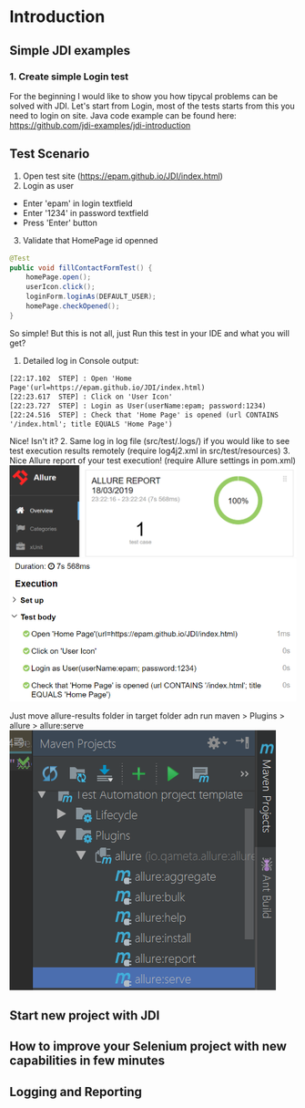# Introduction
## Simple JDI examples
### 1. Create simple Login test
For the beginning I would like to show you how tipycal problems can be solved with JDI. Let's start from Login, most of the tests starts from this you need to login on site.
Java code example can be found here: https://github.com/jdi-examples/jdi-introduction

Test Scenario
------
1) Open test site (https://epam.github.io/JDI/index.html)
2) Login as user
* Enter 'epam' in login textfield
* Enter '1234' in password textfield
* Press 'Enter' button
3) Validate that HomePage id openned
```java 
@Test
public void fillContactFormTest() {
    homePage.open();
    userIcon.click();
    loginForm.loginAs(DEFAULT_USER);
    homePage.checkOpened();
}
```
So simple!
But this is not all, just Run this test in your IDE and what you will get?
1. Detailed log in Console output:
```
[22:17.102  STEP] : Open 'Home Page'(url=https://epam.github.io/JDI/index.html)
[22:23.617  STEP] : Click on 'User Icon'
[22:23.727  STEP] : Login as User(userName:epam; password:1234)
[22:24.516  STEP] : Check that 'Home Page' is opened (url CONTAINS '/index.html'; title EQUALS 'Home Page')
```
Nice! Isn't it?
2. Same log in log file (src/test/.logs/) if you would like to see test execution results remotely (require log4j2.xml in src/test/resources)
3. Nice Allure report of your test execution! (require Allure settings in pom.xml)
![Allure Report](../images/intro/allure-report.png)
![Allure Log](../images/intro/allure-report-log.png)

Just move allure-results folder in target folder adn run maven > Plugins > allure > allure:serve
![Allure Serve](../images/intro/allure-serve.png)

## Start new project with JDI
## How to improve your Selenium project with new capabilities in few minutes
## Logging and Reporting
